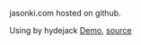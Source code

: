 jasonki.com hosted on github. 

Using by hydejack [Demo](https://qwtel.com/hydejack/), [source](https://github.com/qwtel/hydejack/)
